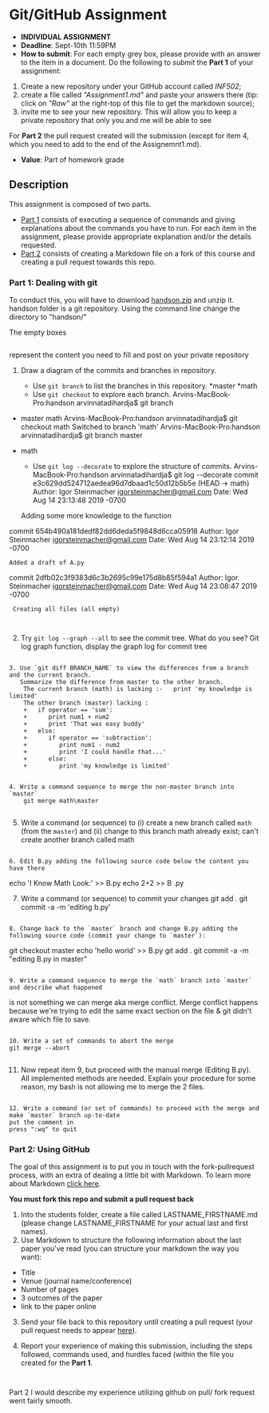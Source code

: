 # Git/GitHub Assignment

* **INDIVIDUAL ASSIGNMENT**
* **Deadline**: Sept-10th 11:59PM
* **How to submit**: For each empty grey box, please provide with an answer to the item in a document. Do the following to *submit* the **Part 1** of your assignment:
1. Create a new repository under your GitHub account called *INF502*; 
2. create a file called *"Assignment1.md"* and paste your answers there (tip: click on *"Raw"* at the right-top of this file to get the markdown source); 
3. invite me to see your new repository. This will allow you to keep a private repository that only you and me will be able to see

For **Part 2** the pull request created will the submission (except for item 4, which you need to add to the end of the Assignemnt1.md).

* **Value**: Part of homework grade

## Description
This assignment is composed of two parts. 
- [Part 1](#Part-1-Dealing-with-git) consists of executing a sequence of commands and giving explanations about the commands you have to run. 
For each item in the assignment, please provide appropriate explanation and/or the details requested.
- [Part 2](#Part-2-Using-GitHub) consists of creating a Markdown file on a fork of this course and creating a pull request towards this repo.

### Part 1: Dealing with git

To conduct this, you will have to download [handson.zip](handson.zip) and unzip it.
handson folder is a git repository. Using the command line change the directory to "handson/"

The empty boxes
```

```
represent the content you need to fill and post on your private repository


1. Draw a diagram of the commits and branches in repository.

    - Use `git branch` to list the branches in this repository.
        *master
        *math
    - Use `git checkout` to explore each branch.
  Arvins-MacBook-Pro:handson arvinnatadihardja$ git branch
* master
  math
Arvins-MacBook-Pro:handson arvinnatadihardja$ git checkout math
Switched to branch 'math'
Arvins-MacBook-Pro:handson arvinnatadihardja$ git branch
  master
* math

        
    - Use `git log --decorate` to explore the structure of commits.
        Arvins-MacBook-Pro:handson arvinnatadihardja$ git log --decorate
commit e3c629dd524712aedea96d7dbaad1c50d12b5b5e (HEAD -> math)
Author: Igor Steinmacher <igorsteinmacher@gmail.com>
Date:   Wed Aug 14 23:13:48 2019 -0700

    Adding some more knowledge to the function

commit 654b490a181dedf82dd6deda5f9848d6cca05918
Author: Igor Steinmacher <igorsteinmacher@gmail.com>
Date:   Wed Aug 14 23:12:14 2019 -0700

    Added a draft of A.py

commit 2dfb02c3f9383d6c3b2695c99e175d8b85f594a1
Author: Igor Steinmacher <igorsteinmacher@gmail.com>
Date:   Wed Aug 14 23:08:47 2019 -0700

     Creating all files (all empty)
```


```

2. Try `git log --graph --all` to see the commit tree. What do you see?
Git log graph function, display the graph log for commit tree


```

3. Use `git diff BRANCH_NAME` to view the differences from a branch and the current branch.
   Summarize the difference from master to the other branch.
    The current branch (math) is lacking :-   print 'my knowledge is limited'    
    The other branch (master) lacking : 
    +   if operator == 'sum':
    +      print num1 + num2
    +      print 'That was easy buddy'
    +   else:
    +      if operator == 'subtraction':
    +         print num1 - num2
    +         print 'I could handle that...'
    +      else:
    +         print 'my knowledge is limited'
```


```

4. Write a command sequence to merge the non-master branch into `master`
    git merge math\master


```


5. Write a command (or sequence) to (i) create a new branch called `math` (from the `master`) 
and (ii) change to this branch
math already exist; can't create another branch called math


```
   
6. Edit B.py adding the following source code below the content you have there
```
echo 'I Know Math Look:' >> B.py
echo 2+2 >> B .py

7. Write a command (or sequence) to commit your changes
git add .
git commit -a -m 'editing b.py'

```

8. Change back to the `master` branch and change B.py adding the following source code (commit your change to `master`):
```
git checkout master
echo 'hello world' >> B.py
git add .
git commit -a -m "editing B.py in master"
```

9. Write a command sequence to merge the `math` branch into `master` and describe what happened
```
is not something we can merge aka merge conflict.
Merge conflict happens because we're trying to edit the same exact section on the file & git didn't aware which file to save.

```
   
10. Write a set of commands to abort the merge
git merge --abort


```
   
11. Now repeat item 9, but proceed with the manual merge (Editing B.py). All implemented methods are needed. Explain your procedure
for some reason, my bash is not allowing me to merge the 2 files. 
```

12. Write a command (or set of commands) to proceed with the merge and make `master` branch up-to-date
put the comment in
press ":wq" to quit

```

### Part 2: Using GitHub

The goal of this assignment is to put you in touch with the fork-pullrequest process, with an extra of dealing a little bit with Markdown. To learn more about Markdown [click here](https://guides.github.com/features/mastering-markdown/).

**You must fork this repo and submit a pull request back**

1. Into the students folder, create a file called LASTNAME_FIRSTNAME.md (please change LASTNAME_FIRSTNAME for your actual last and first names). 
2. Use Markdown to structure the following information about the last paper you've read (you can structure your markdown the way you want):
- Title
- Venue (journal name/conference)
- Number of pages
- 3 outcomes of the paper
- link to the paper online

3. Send your file back to this repository until creating a pull request (your pull request needs to appear [here](https://github.com/igorsteinmacher/CS502-Fall2019/pulls)).

4. Report your experience of making this submission, including the steps followed, commands used, and hurdles faced (within the file you created for the **Part 1**.
```


```
Part 2
I would describe my experience utilizing github on pull/ fork request went fairly smooth.




